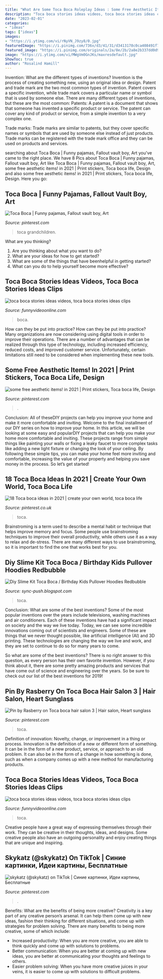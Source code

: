 ```yaml
---
title: "What Are Some Toca Boca Roleplay Ideas : Some Free Aesthetic Items! In 2021"
description: "Toca boca stories ideas videos, toca boca stories ideas clips"
date: "2023-02-01"
categories:
- "ideas"
tags: ["ideas"]
images:
- "https://i.ytimg.com/vi/rNyVN_J9zy8/0.jpg"
featuredImage: "https://i.pinimg.com/736x/d3/41/31/d3413178c0ca408491f727bd9f0e7ea9.jpg"
featured_image: "https://i.pinimg.com/originals/2a/8e/2b/2a8e2b337dd0d98defb4d77fdd42b606.jpg"
image: "https://i.ytimg.com/vi/MWgVm0GnJKs/maxresdefault.jpg"
ShowToc: true
author: "Rosalind Hamill"
---
```



Invention: What are the different types of inventions?
Invention is the process of creating something new, using an original idea or design. Patent and trade mark are the two most common types of invention. Patent covers a specific invention, while trade mark covers a particular name or symbol that is used by someone else. There are many different types of inventions, but these are the most common:
Patents: A patent is a document that shows that someone has invented a specific product or service. The patent can cover any kind of product or service, from a simple invention to a very complex one.

Trade marks: Trade marks are similar to patents, but they cover specific names or symbols that are used by someone else instead of just products. Trade marks can be registered with the trade mark office and they can be used on products and services.

	

		
searching about Toca Boca | Funny pajamas, Fallout vault boy, Art you've came to the right place. We have 8 Pics about Toca Boca | Funny pajamas, Fallout vault boy, Art like Toca Boca | Funny pajamas, Fallout vault boy, Art, some free aesthetic items! in 2021 | Print stickers, Toca boca life, Design and also some free aesthetic items! in 2021 | Print stickers, Toca boca life, Design. Here you go:
		
    
## Toca Boca | Funny Pajamas, Fallout Vault Boy, Art

<img loading=lazy src="https://i.pinimg.com/736x/02/d4/6c/02d46cfb21ac5516c6686eeac790bf8c--video-games-grandchildren.jpg" onerror="this.onerror=null;this.src='https://tse2.mm.bing.net/th?id=OIP.2I_653OXls-N7R-gv9Q5SwHaHa&amp;pid=15.1';" alt="Toca Boca | Funny pajamas, Fallout vault boy, Art">

_Source: pinterest.com_

>toca grandchildren. 

	

What are you thinking?
1. Are you thinking about what you want to do?
2. What are your ideas for how to get started? 
3. What are some of the things that have beenhelpful in getting started?
4. What can you do to help yourself become more effective?

    
## Toca Boca Stories Ideas Videos, Toca Boca Stories Ideas Clips

<img loading=lazy src="https://i.ytimg.com/vi/82Aj5wGy0pU/0.jpg" onerror="this.onerror=null;this.src='https://tse2.mm.bing.net/th?id=OIP.TVyMwb1iwj_7UNAGDgLt-AHaFj&amp;pid=15.1';" alt="toca boca stories ideas videos, toca boca stories ideas clips">

_Source: funnyvideoonline.com_

>boca. 

	

How can they be put into practice?
How can they be put into practice? Many organizations are now considering using digital tools in order to improve their operations.  There are a number of advantages that can be realized through this type of technology, including increased efficiency, reduced costs, and improved customer service. Unfortunately, certain limitations still need to be considered when implementing these new tools.

    
## Some Free Aesthetic Items! In 2021 | Print Stickers, Toca Boca Life, Design

<img loading=lazy src="https://i.pinimg.com/originals/2a/8e/2b/2a8e2b337dd0d98defb4d77fdd42b606.jpg" onerror="this.onerror=null;this.src='https://tse3.mm.bing.net/th?id=OIP.OJmoUrIwe-POvR45KAHZ_gHaEK&amp;pid=15.1';" alt="some free aesthetic items! in 2021 | Print stickers, Toca boca life, Design">

_Source: pinterest.com_

>. 

	

Conclusion: All of theseDIY projects can help you improve your home and make it more comfortable and inviting.
Welcome to the final installment of our DIY series on how to improve your home. In this article, we will be looking at some easy and popularDIY projects that can help you make your home more comfortable and inviting. These projects range from simple things like painting your walls or fixing a leaky faucet to more complex tasks like adding a new light fixture or changing the look of your ceiling. By following these simple tips, you can make your home feel more inviting and comfortable, increasing the value of your property and helping you save money in the process. So let’s get started!

    
## 18 Toca Boca Ideas In 2021 | Create Your Own World, Toca Boca Life

<img loading=lazy src="https://i.pinimg.com/474x/cd/c4/9d/cdc49da60deb44fa7c7e1c4e2848c623.jpg" onerror="this.onerror=null;this.src='https://tse1.mm.bing.net/th?id=OIP.HOP7RvfULieSyY4Q8B4J5wAAAA&amp;pid=15.1';" alt="18 Toca boca ideas in 2021 | create your own world, toca boca life">

_Source: pinterest.co.uk_

>toca. 

	

Brainstroming is a term used to describe a mental habit or technique that helps improve memory and focus. Some people use brainstroming techniques to improve their overall productivity, while others use it as a way to relax and de-stress. There are many different ways to use brainstroming, so it is important to find the one that works best for you.

    
## Diy Slime Kit Toca Boca / Birthday Kids Pullover Hoodies Redbubble

<img loading=lazy src="https://i.ytimg.com/vi/MWgVm0GnJKs/maxresdefault.jpg" onerror="this.onerror=null;this.src='https://tse2.mm.bing.net/th?id=OIP.Lb_8YLvEujKrpWfSqLE18wHaEK&amp;pid=15.1';" alt="Diy Slime Kit Toca Boca / Birthday Kids Pullover Hoodies Redbubble">

_Source: sync-push.blogspot.com_

>toca. 

	

Conclusion: What are some of the best inventions?
Some of the most popular inventions over the years include televisions, washing machines and air conditioners. Each of these inventions have had a significant impact on society and the way we live today. 
Today, we can see some incredible innovations coming out of scientists and engineers. Some of these are things that we never thought possible, like artificial intelligence (AI) and 3D printing. These technologies are changing the way we live and work, and they are set to continue to do so for many years to come. 

So what are some of the best inventions? There is no right answer to this question, as every person has their own favorite invention. However, if you think about it, there are some pretty amazing products and services that have come out of science and engineering over the years. So be sure to check out our list of the best inventions for 2019!

    
## Pin By Rasberry On Toca Boca Hair Salon 3 | Hair Salon, Heart Sunglass

<img loading=lazy src="https://i.pinimg.com/736x/2a/09/c1/2a09c144f701e7d098704984bd969d33.jpg" onerror="this.onerror=null;this.src='https://tse1.mm.bing.net/th?id=OIP.TrxXrOx9HnXZx_94XdYt4wHaHa&amp;pid=15.1';" alt="Pin by Rasberry on Toca boca hair salon 3 | Hair salon, Heart sunglass">

_Source: pinterest.com_

>toca. 

	

Definition of innovation: Novelty, change, or improvement in a thing or process.
Innovation is the definition of a new or different form of something. It can be in the form of a new product, service, or approach to an old problem. It can also be in the form of a change in how something is done, such as when a company comes up with a new method for manufacturing products.

    
## Toca Boca Stories Ideas Videos, Toca Boca Stories Ideas Clips

<img loading=lazy src="https://i.ytimg.com/vi/rNyVN_J9zy8/0.jpg" onerror="this.onerror=null;this.src='https://tse1.mm.bing.net/th?id=OIP.zkmjx1FS6ksW6ikqrDL-igHaFj&amp;pid=15.1';" alt="toca boca stories ideas videos, toca boca stories ideas clips">

_Source: funnyvideoonline.com_

>toca. 

	

Creative people have a great way of expressing themselves through their work. They can be creative in their thoughts, ideas, and designs. Some creative people also have an outgoing personality and enjoy creating things that are unique and inspiring.

    
## Skykatz (@skykatz) On TikTok | Синие картинки, Идеи картины, Бесплатные

<img loading=lazy src="https://i.pinimg.com/736x/d3/41/31/d3413178c0ca408491f727bd9f0e7ea9.jpg" onerror="this.onerror=null;this.src='https://tse1.mm.bing.net/th?id=OIP.PY7TX5_5WfS28PADk5pggQHaNK&amp;pid=15.1';" alt="skykatz (@skykatz) on TikTok | Синие картинки, Идеи картины, Бесплатные">

_Source: pinterest.com_

>. 

	

Benefits: What are the benefits of being more creative?
Creativity is a key part of any creative person’s arsenal. It can help them come up with new ideas, fashion their thinking for different situations, and come up with strategies for problem solving. There are many benefits to being more creative, some of which include: 
- Increased productivity: When you are more creative, you are able to think quickly and come up with solutions to problems.
- Better communication: When you are better at coming up with new ideas, you are better at communicating your thoughts and feelings to others.
- Easier problem solving: When you have more creative juices in your veins, it is easier to come up with solutions to difficult problems.

